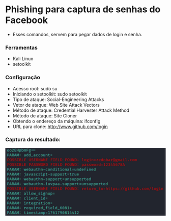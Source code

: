# Phishing para captura de senhas do Facebook

 - Esses comandos, servem para pegar dados de login e senha.

### Ferramentas
- Kali Linux
- setoolkit

### Configuração
- Acesso root: sudo su
- Iniciando o setoolkit: sudo setoolkit
- Tipo de ataque: Social-Engineering Attacks
- Vetor de ataque: Web Site Attack Vectors
- Método de ataque: Credential Harvester Attack Method 
- Método de ataque: Site Cloner
- Obtendo o endereço da máquina: ifconfig
- URL para clone: http://www.github.com/login

### Captura do resultado:
<img src="images/captura.jpg">
